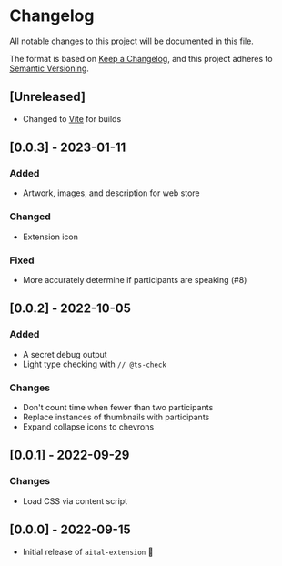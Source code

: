 # Changelog

All notable changes to this project will be documented in this file.

The format is based on [Keep a Changelog](https://keepachangelog.com/en/1.0.0/),
and this project adheres to [Semantic Versioning](https://semver.org/spec/v2.0.0.html).

## [Unreleased]

- Changed to [Vite](https://vitejs.dev/) for builds

## [0.0.3] - 2023-01-11

### Added

- Artwork, images, and description for web store

### Changed

- Extension icon

### Fixed

- More accurately determine if participants are speaking (#8)

## [0.0.2] - 2022-10-05

### Added

- A secret debug output
- Light type checking with `// @ts-check`

### Changes

- Don't count time when fewer than two participants
- Replace instances of thumbnails with participants
- Expand collapse icons to chevrons

## [0.0.1] - 2022-09-29

### Changes

- Load CSS via content script

## [0.0.0] - 2022-09-15

- Initial release of `aital-extension` 🎉
